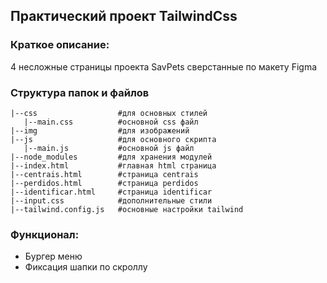 ## Практический проект TailwindCss
### Краткое описание:
4 несложные страницы проекта SavPets сверстанные по макету Figma
### Структура папок и файлов

```
|--css                  #для основных стилей
   |--main.css          #основной css файл
|--img                  #для изображений
|--js                   #для основного скрипта
   |--main.js           #основной js файл
|--node_modules         #для хранения модулей
|--index.html           #главная html страница
|--centrais.html        #страница centrais
|--perdidos.html        #страница perdidos
|--identificar.html     #страница identificar
|--input.css            #дополнительные стили
|--tailwind.config.js   #основные настройки tailwind
```

### Функционал:
* Бургер меню
* Фиксация шапки по скроллу
